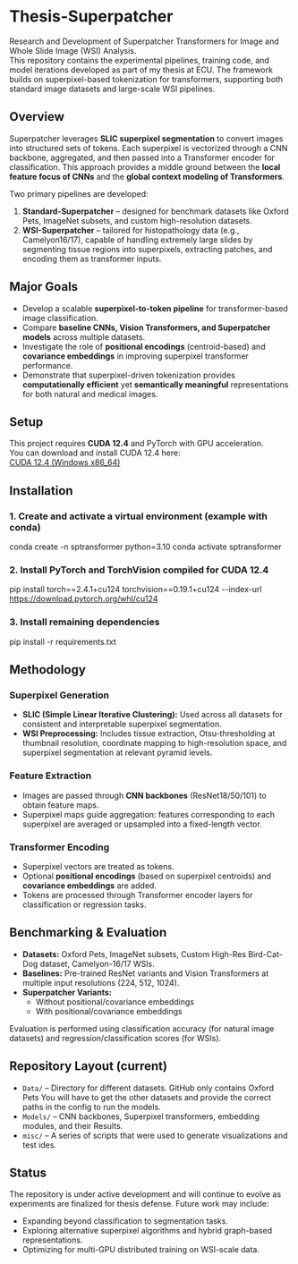 # Thesis-Superpatcher
Research and Development of Superpatcher Transformers for Image and Whole Slide Image (WSI) Analysis.  
This repository contains the experimental pipelines, training code, and model iterations developed as part of my thesis at ECU. The framework builds on superpixel-based tokenization for transformers, supporting both standard image datasets and large-scale WSI pipelines.  

## Overview
Superpatcher leverages **SLIC superpixel segmentation** to convert images into structured sets of tokens. Each superpixel is vectorized through a CNN backbone, aggregated, and then passed into a Transformer encoder for classification. This approach provides a middle ground between the **local feature focus of CNNs** and the **global context modeling of Transformers**.  

Two primary pipelines are developed:
1. **Standard-Superpatcher** – designed for benchmark datasets like Oxford Pets, ImageNet subsets, and custom high-resolution datasets.  
2. **WSI-Superpatcher** – tailored for histopathology data (e.g., Camelyon16/17), capable of handling extremely large slides by segmenting tissue regions into superpixels, extracting patches, and encoding them as transformer inputs.  

## Major Goals
- Develop a scalable **superpixel-to-token pipeline** for transformer-based image classification.  
- Compare **baseline CNNs, Vision Transformers, and Superpatcher models** across multiple datasets.  
- Investigate the role of **positional encodings** (centroid-based) and **covariance embeddings** in improving superpixel transformer performance.  
- Demonstrate that superpixel-driven tokenization provides **computationally efficient** yet **semantically meaningful** representations for both natural and medical images.  

## Setup

This project requires **CUDA 12.4** and PyTorch with GPU acceleration.  
You can download and install CUDA 12.4 here:  
[CUDA 12.4 (Windows x86_64)](https://developer.nvidia.com/cuda-12-4-0-download-archive?target_os=Windows&target_arch=x86_64&target_version=11&target_type=exe_local)  

## Installation


### 1. Create and activate a virtual environment (example with conda)
conda create -n sptransformer python=3.10
conda activate sptransformer

### 2. Install PyTorch and TorchVision compiled for CUDA 12.4
pip install torch==2.4.1+cu124 torchvision==0.19.1+cu124 --index-url https://download.pytorch.org/whl/cu124

### 3. Install remaining dependencies
pip install -r requirements.txt


## Methodology

### Superpixel Generation
- **SLIC (Simple Linear Iterative Clustering):** Used across all datasets for consistent and interpretable superpixel segmentation.  
- **WSI Preprocessing:** Includes tissue extraction, Otsu-thresholding at thumbnail resolution, coordinate mapping to high-resolution space, and superpixel segmentation at relevant pyramid levels.  

### Feature Extraction
- Images are passed through **CNN backbones** (ResNet18/50/101) to obtain feature maps.  
- Superpixel maps guide aggregation: features corresponding to each superpixel are averaged or upsampled into a fixed-length vector.  

### Transformer Encoding
- Superpixel vectors are treated as tokens.  
- Optional **positional encodings** (based on superpixel centroids) and **covariance embeddings** are added.  
- Tokens are processed through Transformer encoder layers for classification or regression tasks.  

## Benchmarking & Evaluation
- **Datasets:** Oxford Pets, ImageNet subsets, Custom High-Res Bird-Cat-Dog dataset, Camelyon-16/17 WSIs.  
- **Baselines:** Pre-trained ResNet variants and Vision Transformers at multiple input resolutions (224, 512, 1024).  
- **Superpatcher Variants:**  
  - Without positional/covariance embeddings  
  - With positional/covariance embeddings  

Evaluation is performed using classification accuracy (for natural image datasets) and regression/classification scores (for WSIs).  

## Repository Layout (current)
- `Data/` – Directory for different datasets. GitHub only contains Oxford Pets You will have to get the other datasets and provide the correct paths in the config to run the models.   
- `Models/` – CNN backbones, Superpixel transformers, embedding modules, and their Results.  
- `misc/` – A series of scripts that were used to generate visualizations and test ides.

## Status
The repository is under active development and will continue to evolve as experiments are finalized for thesis defense. Future work may include:  
- Expanding beyond classification to segmentation tasks.  
- Exploring alternative superpixel algorithms and hybrid graph-based representations.  
- Optimizing for multi-GPU distributed training on WSI-scale data.  
